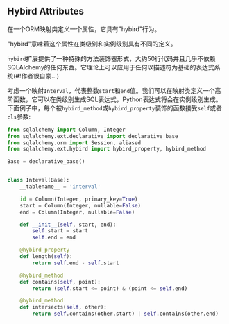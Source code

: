 ## Hybird Attributes

在一个ORM映射类定义一个属性，它具有"hybird"行为。

"hybird"意味着这个属性在类级别和实例级别具有不同的定义。

`hybird`扩展提供了一种特殊的方法装饰器形式，大约50行代码并且几乎不依赖SQLAlchemy的任何东西。它理论上可以应用于任何以描述符为基础的表达式系统(#!作者很自豪...)

考虑一个映射`Interval`，代表整数`start`和`end`值。我们可以在映射类定义一个高阶函数，它可以在类级别生成SQL表达式，Python表达式将会在实例级别生成。下面例子中，每个被`hybird_method`或`hybird_property`装饰的函数接受`self`或者`cls`参数:

```python
from sqlalchemy import Column, Integer
from sqlalchemy.ext.declarative import declarative_base
from sqlalchemy.orm import Session, aliased
from sqlalchemy.ext.hybird import hybird_property, hybird_method

Base = declarative_base()


class Inteval(Base):
    __tablename__ = 'interval'

    id = Column(Integer, primary_key=True)
    start = Column(Integer, nullable=False)
    end = Column(Integer, nullable=False)

    def __init__(self, start, end):
        self.start = start
        self.end = end

    @hybird_property
    def length(self):
        return self.end - self.start

    @hybird_method
    def contains(self, point):
        return (self.start <= point) & (point <= self.end)

    @hybird_method
    def intersects(self, other):
        return self.contains(other.start) | self.contains(other.end)
```